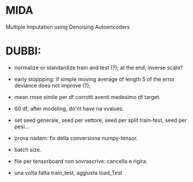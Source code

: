 # MIDA
Multiple Imputation using Denoising Autoencoders


# DUBBI:

* normalize or standardize train and test (?); at the end, inverse scale?

* early stoppping: if simple moving average of length 5 of the error deviance does not improve (?);

* mean rmse simile per df corrotti aventi medesimo df target. 

* 60 df, after modeling, do'nt have na vvalues.

* set seed generale, seed per vettore, seed per split train-test, seed per pesi...

* prova nadam: fix della conversione numpy-tensor.

* batch size.

* file per tensorboard non sovrascrive: cancella e rigira.

* una volta fatta train_test, aggiusta load_Test

